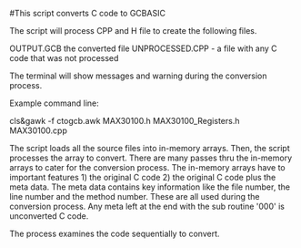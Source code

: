 #This script converts C code to GCBASIC

 The script will process CPP and H file to create the following files.

OUTPUT.GCB the converted file
UNPROCESSED.CPP	- a file with any C code that was not processed

 The terminal will show messages and warning during the conversion process.

Example command line:

 cls&gawk  -f ctogcb.awk MAX30100.h MAX30100_Registers.h MAX30100.cpp



 The script loads all the source files into in-memory arrays.
 Then, the script processes the array to convert.  There are many passes thru the in-memory arrays to cater for the conversion process.
 The in-memory arrays have to important features 1) the original C code 2) the original C code plus the meta data.
 The meta data contains key information like the file number, the line number and the method number.  These are all used during the conversion process.  Any meta left at the end with the sub routine '000' is unconverted C code.

 The process examines the code sequentially to convert.

